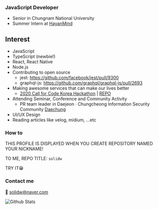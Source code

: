 ### JavaScript Developer
- Senior in Chungnam National University
- Summer Intern at [HayanMind](https://hayanmind.com)

## Interest
- JavaScript
- TypeScript (newbie!)
- React, React Native
- Node.js
- Contributing to open source
  - jest: https://github.com/facebook/jest/pull/9300
  - graphql-js: https://github.com/graphql/graphql-js/pull/2693
- Making awesome services that can make our lives better
  - [2020 Call for Code Korea Hackathon](http://news.imaeil.com/Education/2020061516143588412) | [REPO](https://github.com/solidw/gogoschool)
- Attending Seminar, Conference and Community Activity
  - PR team leader in Daejeon · Chungcheong Information Security Community [Daechung](https://www.facebook.com/%EB%8C%80%EC%A0%84%EC%B6%A9%EC%B2%AD-%EC%A0%95%EB%B3%B4%EB%B3%B4%ED%98%B8-%EB%8F%99%EC%95%84%EB%A6%AC-%EC%97%B0%ED%95%A9-589186041597093)
- UI/UX Design
- Reading articles like velog, midium, ...etc

### How to
THIS PROFILE IS DISPLAYED WHEN YOU CREATE REPOSITORY NAMED YOUR NICKNAME!

TO ME, REPO TITLE: `solidw` 

TRY IT😁

### Contact me
📨 solidw@naver.com

![Github Stats](https://github-readme-stats.vercel.app/api?username=solidw&show_icons=true)
